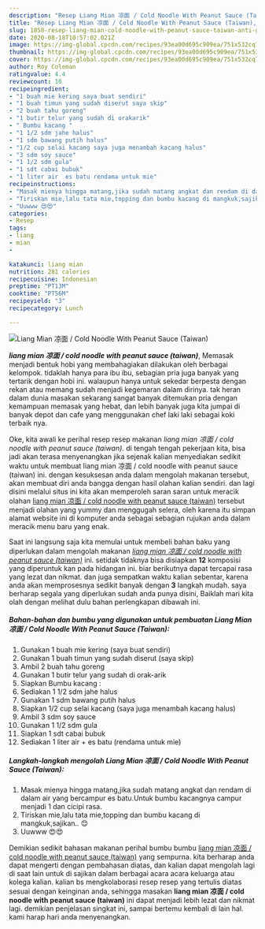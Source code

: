 ```yaml
---
description: "Resep Liang Mian 凉面 / Cold Noodle With Peanut Sauce (Taiwan), Anti Gagal"
title: "Resep Liang Mian 凉面 / Cold Noodle With Peanut Sauce (Taiwan), Anti Gagal"
slug: 1858-resep-liang-mian-cold-noodle-with-peanut-sauce-taiwan-anti-gagal
date: 2020-08-18T10:57:02.021Z
image: https://img-global.cpcdn.com/recipes/93ea00d695c909ea/751x532cq70/liang-mian-凉面-cold-noodle-with-peanut-sauce-taiwan-foto-resep-utama.jpg
thumbnail: https://img-global.cpcdn.com/recipes/93ea00d695c909ea/751x532cq70/liang-mian-凉面-cold-noodle-with-peanut-sauce-taiwan-foto-resep-utama.jpg
cover: https://img-global.cpcdn.com/recipes/93ea00d695c909ea/751x532cq70/liang-mian-凉面-cold-noodle-with-peanut-sauce-taiwan-foto-resep-utama.jpg
author: Roy Coleman
ratingvalue: 4.4
reviewcount: 10
recipeingredient:
- "1 buah mie kering saya buat sendiri"
- "1 buah timun yang sudah diserut saya skip"
- "2 buah tahu goreng"
- "1 butir telur yang sudah di orakarik"
- " Bumbu kacang "
- "1 1/2 sdm jahe halus"
- "1 sdm bawang putih halus"
- "1/2 cup selai kacang saya juga menambah kacang halus"
- "3 sdm soy sauce"
- "1 1/2 sdm gula"
- "1 sdt cabai bubuk"
- "1 liter air  es batu rendama untuk mie"
recipeinstructions:
- "Masak mienya hingga matang,jika sudah matang angkat dan rendam di dalam air yang bercampur es batu.Untuk bumbu kacangnya campur menjadi 1 dan cicipi rasa."
- "Tiriskan mie,lalu tata mie,topping dan bumbu kacang di mangkuk,sajikan.. 😊"
- "Uuwww 😍😍"
categories:
- Resep
tags:
- liang
- mian
- 

katakunci: liang mian  
nutrition: 281 calories
recipecuisine: Indonesian
preptime: "PT13M"
cooktime: "PT56M"
recipeyield: "3"
recipecategory: Lunch

---
```



![Liang Mian 凉面 / Cold Noodle With Peanut Sauce (Taiwan)](https://img-global.cpcdn.com/recipes/93ea00d695c909ea/751x532cq70/liang-mian-凉面-cold-noodle-with-peanut-sauce-taiwan-foto-resep-utama.jpg)

<b><i>liang mian 凉面 / cold noodle with peanut sauce (taiwan)</i></b>, Memasak menjadi bentuk hobi yang membahagiakan dilakukan oleh berbagai kelompok. tidaklah hanya para ibu ibu, sebagian pria juga banyak yang tertarik dengan hobi ini. walaupun hanya untuk sekedar berpesta dengan rekan atau memang sudah menjadi kegemaran dalam dirinya. tak heran dalam dunia masakan sekarang sangat banyak ditemukan pria dengan kemampuan memasak yang hebat, dan lebih banyak juga kita jumpai di banyak depot dan cafe yang menggunakan chef laki laki sebagai koki terbaik nya.



Oke, kita awali ke perihal resep resep makanan <i>liang mian 凉面 / cold noodle with peanut sauce (taiwan)</i>. di tengah tengah pekerjaan kita, bisa jadi akan terasa menyenangkan jika sejenak kalian menyediakan sedikit waktu untuk membuat liang mian 凉面 / cold noodle with peanut sauce (taiwan) ini. dengan kesuksesan anda dalam mengolah makanan tersebut, akan membuat diri anda bangga dengan hasil olahan kalian sendiri. dan lagi disini melalui situs ini kita akan memperoleh saran saran untuk meracik olahan <u>liang mian 凉面 / cold noodle with peanut sauce (taiwan)</u> tersebut menjadi olahan yang yummy dan menggugah selera, oleh karena itu simpan alamat website ini di komputer anda sebagai sebagian rujukan anda dalam meracik menu baru yang enak.


Saat ini langsung saja kita memulai untuk membeli bahan baku yang diperlukan dalam mengolah makanan <u><i>liang mian 凉面 / cold noodle with peanut sauce (taiwan)</i></u> ini. setidak tidaknya bisa disiapkan <b>12</b> komposisi yang diperuntuk kan pada hidangan ini. biar berikutnya dapat tercapai rasa yang lezat dan nikmat. dan juga sempatkan waktu kalian sebentar, karena anda akan memprosesnya sedikit banyak dengan <b>3</b> langkah mudah. saya berharap segala yang diperlukan sudah anda punya disini, Baiklah mari kita olah dengan melihat dulu bahan perlengkapan dibawah ini.

<!--inarticleads1-->

##### Bahan-bahan dan bumbu yang digunakan untuk pembuatan Liang Mian 凉面 / Cold Noodle With Peanut Sauce (Taiwan):

1. Gunakan 1 buah mie kering (saya buat sendiri)
1. Gunakan 1 buah timun yang sudah diserut (saya skip)
1. Ambil 2 buah tahu goreng
1. Gunakan 1 butir telur yang sudah di orak-arik
1. Siapkan  Bumbu kacang :
1. Sediakan 1 1/2 sdm jahe halus
1. Gunakan 1 sdm bawang putih halus
1. Siapkan 1/2 cup selai kacang (saya juga menambah kacang halus)
1. Ambil 3 sdm soy sauce
1. Gunakan 1 1/2 sdm gula
1. Siapkan 1 sdt cabai bubuk
1. Sediakan 1 liter air + es batu (rendama untuk mie)




<!--inarticleads2-->

##### Langkah-langkah mengolah Liang Mian 凉面 / Cold Noodle With Peanut Sauce (Taiwan):

1. Masak mienya hingga matang,jika sudah matang angkat dan rendam di dalam air yang bercampur es batu.Untuk bumbu kacangnya campur menjadi 1 dan cicipi rasa.
1. Tiriskan mie,lalu tata mie,topping dan bumbu kacang di mangkuk,sajikan.. 😊
1. Uuwww 😍😍




Demikian sedikit bahasan makanan perihal bumbu bumbu <u>liang mian 凉面 / cold noodle with peanut sauce (taiwan)</u> yang sempurna. kita berharap anda dapat mengerti dengan pembahasan diatas, dan kalian dapat mengolah lagi di saat lain untuk di sajikan dalam berbagai acara acara keluarga atau kolega kalian. kalian bs mengkolaborasi resep resep yang tertulis diatas sesuai dengan keinginan anda, sehingga masakan <b>liang mian 凉面 / cold noodle with peanut sauce (taiwan)</b> ini dapat menjadi lebih lezat dan nikmat lagi. demikian penjelasan singkat ini, sampai bertemu kembali di lain hal. kami harap hari anda menyenangkan.
